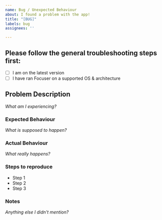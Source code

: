 ```yaml
---
name: Bug / Unexpected Behaviour
about: I found a problem with the app!
title: "[BUG]"
labels: bug
assignees: ''

---
```


## Please follow the general troubleshooting steps first:

- [ ] I am on the latest version
- [ ] I have ran Focuser on a supported OS & architecture

## Problem Description
*What am I experiencing?*

### Expected Behaviour
*What is supposed to happen?*

### Actual Behaviour
*What really happens?*

### Steps to reproduce
- Step 1
- Step 2
- Step 3

### Notes
*Anything else I didn't mention?*
